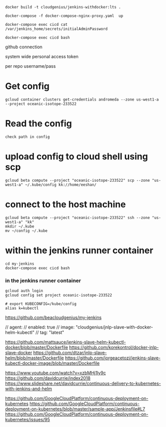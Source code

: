     docker build -t cloudgenius/jenkins-withdocker:lts .

    docker-compose -f docker-compose-nginx-proxy.yaml  up

    docker-compose exec cicd cat /var/jenkins_home/secrets/initialAdminPassword

    docker-compose exec cicd bash

github connection

system wide
personal access token

per repo
username/pass

# Get config

    gcloud container clusters get-credentials andromeda --zone us-west1-a --project oceanic-isotope-233522

# Read the config

    check path in config

# upload config to cloud shell using scp

    gcloud beta compute --project "oceanic-isotope-233522" scp --zone "us-west1-a" ~/.kube/config kk://home/eeshan/

# connect to the host machine

    gcloud beta compute --project "oceanic-isotope-233522" ssh --zone "us-west1-a" "kk"
    mkdir ~/.kube
    mv ~/config ~/.kube

# within the jenkins runner container

    cd my-jenkins
    docker-compose exec cicd bash

### in the jenkins runner container

    gcloud auth login
    gcloud config set project oceanic-isotope-233522

    # export KUBECONFIG=/kube/config
    alias k=kubectl

https://github.com/beacloudgenius/my-jenkins

// agent:
// enabled: true
// image: "cloudgenius/jnlp-slave-with-docker-helm-kubectl"
// tag: "latest"

https://github.com/mattsauce/jenkins-slave-helm-kubectl-docker/blob/master/Dockerfile
https://github.com/korekontrol/docker-jnlp-slave-docker
https://github.com/dtzar/jnlp-slave-helm/blob/master/Dockerfile
https://github.com/jorgeacetozi/jenkins-slave-kubectl-docker-image/blob/master/Dockerfile

https://www.youtube.com/watch?v=xzbMHj1ly9c
https://github.com/davidcurrie/index2018
https://www.slideshare.net/davidcurrie/continuous-delivery-to-kubernetes-with-jenkins-and-helm

https://github.com/GoogleCloudPlatform/continuous-deployment-on-kubernetes
https://github.com/GoogleCloudPlatform/continuous-deployment-on-kubernetes/blob/master/sample-app/Jenkinsfile#L7
https://github.com/GoogleCloudPlatform/continuous-deployment-on-kubernetes/issues/95
